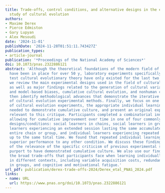 ```yaml
---
title: Trade-offs, control conditions, and alternative designs in the experimental
  study of cultural evolution
authors:
- Maxime Derex
- Pierce Edmiston
- Gary Lupyan
- Alex Mesoudi
date: '2024-11-01'
publishDate: '2024-11-28T01:51:11.743427Z'
publication_types:
- article-journal
publication: '*Proceedings of the National Academy of Sciences*'
doi: 10.1073/pnas.2322886121
abstract: 'Although the theoretical foundations of the modern field of cultural evolution
  have been in place for over 50 y, laboratory experiments specifically designed to
  test cultural evolutionary theory have only existed for the last two decades. Here,
  we review the main experimental designs used in the field of cultural evolution,
  as well as major findings related to the generation of cultural variation, content-
  and model-based biases, cumulative cultural evolution, and nonhuman culture. We
  then identify methodological advances that demonstrate the iterative improvement
  of cultural evolution experimental methods. Finally, we focus on one common critique
  of cultural evolution experiments, the appropriate individual learning control condition
  needed to demonstrate cumulative culture, and present an original experimental investigation
  relevant to this critique. Participants completed a combinatorial innovation task
  allowing for cumulative improvement over time in one of four commonly used experimental
  designs/conditions: social learners in chains, social learners in groups, individual
  learners experiencing an extended session lasting the same accumulated time as an
  entire chain or group, and individual learners experiencing repeated sessions adding
  up to the same total time. We found that repeated individual learning resulted in
  superior performance to any other condition. We discuss these findings in light
  of the relevance of the specific criticism of previous experimental studies that
  purport to have demonstrated cumulative culture. We also use our findings to discuss
  the broad trade-offs that participants face when learning individually and socially
  in different contexts, including variable acquisition costs, redundancy of effort
  in groups, and cognitive and motivational fatigue.'
url_pdf: publication/derex-trade-offs-2024/Derex_etal_PNAS_2024.pdf
links:
- name: URL
  url: https://www.pnas.org/doi/10.1073/pnas.2322886121
---
```

